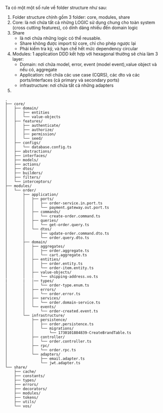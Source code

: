Ta có một một số rule về folder structure như sau:
1. Folder structure chính gồm 3 folder: core, modules, share
2. Core: là nơi chứa tất cả những LOGIC sử dụng chung cho toàn system (cross cutting features), có dính dáng nhiều đến domain logic
3. Share 
   - là nơi chứa những logic có thể reusable.
   - Share không được import từ core, chỉ cho phép ngược lại
   - Phải kiểm tra kỹ, và hạn chế hết mức dependency circular
4. Modules: 1 application DDD kết hợp với hexagonal thường sẽ chia làm 3 layer:
   - Domain: nơi chứa model, error, event (model event),value object và nếu có, aggregate
   - Application: nơi chứa các use case (CQRS), các dto và các ports/interfaces (cả primary và secondary ports)
   - infrastructure: nơi chứa tất cả những adapters
5. 

```text
.
├── core/
│   ├── domain/
│   │   ├── entities
│   │   └── value-objects
│   ├── features/
│   │   ├── authenticate/
│   │   ├── authorize/
│   │   ├── permission/
│   │   └── seed/
│   ├── configs/
│   │   └── database.config.ts
│   ├── abstractions/
│   ├── interfaces/
│   ├── models/
│   ├── actions/
│   ├── dtos/
│   ├── builders/
│   ├── filters/
│   └── interceptors/
├── modules/
│   └── order/
│       ├── application/
│       │   ├── ports/
│       │   │   ├── order-service.in.port.ts
│       │   │   └── payment.gateway.out.port.ts
│       │   ├── commands/
│       │   │   └── create-order.command.ts
│       │   ├── queries/
│       │   │   └── get-order.query.ts
│       │   └── dtos/
│       │       ├── update-order.command.dto.ts
│       │       └── order.query.dto.ts
│       ├── domain/
│       │   ├── aggregates/
│       │   │   ├── order.aggregate.ts
│       │   │   └── cart.aggregate.ts
│       │   ├── entities/
│       │   │   ├── order.entity.ts
│       │   │   └── order-item.entity.ts
│       │   ├── value-objects/
│       │   │   └── shipping-address.vo.ts
|       |   |── types/
│       │   │   └── order-type.enum.ts
│       │   ├── errors/
│       │   │   └── order.error.ts
│       │   ├── services/
│       │   │   └── order.domain-service.ts
│       │   └── events/
│       │       └── order-created.event.ts
│       └── infrastructure/
│           ├── persistence/
│           │   ├── order.persistence.ts
│           │   └── migrations/
│           │       └── 1730101884839-CreateBrandTable.ts
│           ├── controller/
│           │   └── order.controller.ts
│           ├── rpc/
│           │   └── order.rpc.ts
│           └── adapters/
│               ├── email.adapter.ts
│               └── jwt.adapter.ts
└── share/
    ├── cache/
    ├── constants/
    ├── types/
    ├── errors/
    ├── decorators/
    ├── modules/
    ├── tokens/
    ├── utils/
    └── vos/
```
